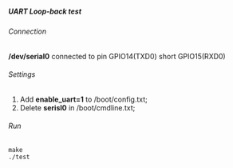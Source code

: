 ##### UART Loop-back test

###### Connection
**/dev/serial0** connected to pin GPIO14(TXD0) short GPIO15(RXD0)

###### Settings

1. Add **enable_uart=1** to /boot/config.txt;
2. Delete **serisl0** in /boot/cmdline.txt;

###### Run
```
make
./test
```
